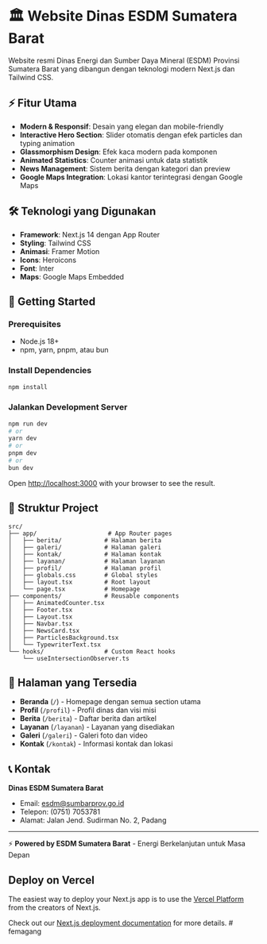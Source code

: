 # 🏛️ Website Dinas ESDM Sumatera Barat

Website resmi Dinas Energi dan Sumber Daya Mineral (ESDM) Provinsi Sumatera Barat yang dibangun dengan teknologi modern Next.js dan Tailwind CSS.

## ⚡ Fitur Utama

- **Modern & Responsif**: Desain yang elegan dan mobile-friendly
- **Interactive Hero Section**: Slider otomatis dengan efek particles dan typing animation
- **Glassmorphism Design**: Efek kaca modern pada komponen
- **Animated Statistics**: Counter animasi untuk data statistik
- **News Management**: Sistem berita dengan kategori dan preview
- **Google Maps Integration**: Lokasi kantor terintegrasi dengan Google Maps

## 🛠️ Teknologi yang Digunakan

- **Framework**: Next.js 14 dengan App Router
- **Styling**: Tailwind CSS
- **Animasi**: Framer Motion
- **Icons**: Heroicons
- **Font**: Inter
- **Maps**: Google Maps Embedded

## 🚀 Getting Started

### Prerequisites
- Node.js 18+ 
- npm, yarn, pnpm, atau bun

### Install Dependencies
```bash
npm install
```

### Jalankan Development Server

```bash
npm run dev
# or
yarn dev
# or
pnpm dev
# or
bun dev
```

Open [http://localhost:3000](http://localhost:3000) with your browser to see the result.

## 📁 Struktur Project

```
src/
├── app/                    # App Router pages
│   ├── berita/            # Halaman berita
│   ├── galeri/            # Halaman galeri
│   ├── kontak/            # Halaman kontak
│   ├── layanan/           # Halaman layanan
│   ├── profil/            # Halaman profil
│   ├── globals.css        # Global styles
│   ├── layout.tsx         # Root layout
│   └── page.tsx           # Homepage
├── components/            # Reusable components
│   ├── AnimatedCounter.tsx
│   ├── Footer.tsx
│   ├── Layout.tsx
│   ├── Navbar.tsx
│   ├── NewsCard.tsx
│   ├── ParticlesBackground.tsx
│   └── TypewriterText.tsx
└── hooks/                 # Custom React hooks
    └── useIntersectionObserver.ts
```

## 🎯 Halaman yang Tersedia

- **Beranda** (`/`) - Homepage dengan semua section utama
- **Profil** (`/profil`) - Profil dinas dan visi misi
- **Berita** (`/berita`) - Daftar berita dan artikel
- **Layanan** (`/layanan`) - Layanan yang disediakan
- **Galeri** (`/galeri`) - Galeri foto dan video
- **Kontak** (`/kontak`) - Informasi kontak dan lokasi

## 📞 Kontak

**Dinas ESDM Sumatera Barat**
- Email: esdm@sumbarprov.go.id
- Telepon: (0751) 7053781
- Alamat: Jalan Jend. Sudirman No. 2, Padang

---

⚡ **Powered by ESDM Sumatera Barat** - Energi Berkelanjutan untuk Masa Depan

## Deploy on Vercel

The easiest way to deploy your Next.js app is to use the [Vercel Platform](https://vercel.com/new?utm_medium=default-template&filter=next.js&utm_source=create-next-app&utm_campaign=create-next-app-readme) from the creators of Next.js.

Check out our [Next.js deployment documentation](https://nextjs.org/docs/app/building-your-application/deploying) for more details.
#   f e m a g a n g 
 
 